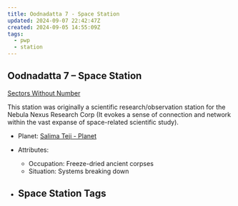```yaml
---
title: Oodnadatta 7 - Space Station
updated: 2024-09-07 22:42:47Z
created: 2024-09-05 14:55:09Z
tags:
  - pwp
  - station
---
```


## Oodnadatta 7 &ndash; Space Station

[Sectors Without Number](https://sectorswithoutnumber.com/sector/bfDcBzTtgpeyLUfwzjio/spaceStation/fEGLEA4OeUr57OtzudoA)

This station was originally a scientific research/observation station for the Nebula Nexus Research Corp (It evokes a sense of connection and network within the vast expanse of space-related scientific study).

- Planet: [Salima Teji - Planet](../../../Gaming/StarsWithoutNumber/PiratesWithoutPlunder/Salima%20Teji%20-%20Planet.md)

- Attributes:
   -   Occupation: Freeze-dried ancient corpses
   -   Situation: Systems breaking down


- Space Station Tags
	-  

